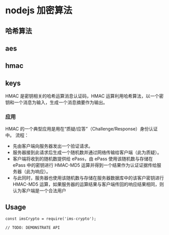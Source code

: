 # nodejs 加密算法

## 哈希算法

## aes

## hmac

## keys

HMAC 是密钥相关的哈希运算消息认证码，HMAC 运算利用哈希算法，以一个密钥和一个消息为输入，生成一个消息摘要作为输出。

### 应用

HMAC 的一个典型应用是用在“质疑/应答”（Challenge/Response）身份认证中。
流程：

- 先由客户端向服务器发出一个验证请求。
- 服务器接到此请求后生成一个随机数并通过网络传输给客户端（此为质疑）。
- 客户端将收到的随机数提供给 ePass，由 ePass 使用该随机数与存储在 ePass 中的密钥进行 HMAC-MD5 运算并得到一个结果作为认证证据传给服务器（此为响应）。
- 与此同时，服务器也使用该随机数与存储在服务器数据库中的该客户密钥进行 HMAC-MD5 运算，如果服务器的运算结果与客户端传回的响应结果相同，则认为客户端是一个合法用户

## Usage

```
const imsCrypto = require('ims-crypto');

// TODO: DEMONSTRATE API
```
